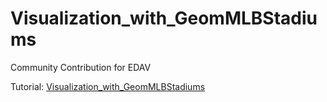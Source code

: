 # Visualization_with_GeomMLBStadiums
Community Contribution for EDAV

Tutorial: [Visualization_with_GeomMLBStadiums](geommlbstadiums_tutorial.html)
